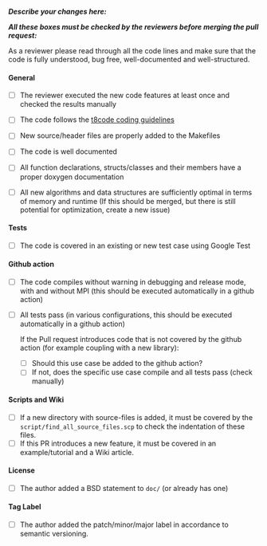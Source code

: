 **_Describe your changes here:_**



**_All these boxes must be checked by the reviewers before merging the pull request:_**

As a reviewer please read through all the code lines and make sure that the code is fully understood, bug free, well-documented and well-structured.


#### General
- [ ] The reviewer executed the new code features at least once and checked the results manually

- [ ] The code follows the [t8code coding guidelines](https://github.com/DLR-AMR/t8code/wiki/Coding-Guideline)
- [ ] New source/header files are properly added to the Makefiles
- [ ] The code is well documented
- [ ] All function declarations, structs/classes and their members have a proper doxygen documentation
- [ ] All new algorithms and data structures are sufficiently optimal in terms of memory and runtime (If this should be merged, but there is still potential for optimization, create a new issue)

#### Tests
- [ ] The code is covered in an existing or new test case using Google Test

#### Github action

- [ ] The code compiles without warning in debugging and release mode, with and without MPI (this should be executed automatically in a github action)
- [ ] All tests pass (in various configurations, this should be executed automatically in a github action)

  If the Pull request introduces code that is not covered by the github action (for example coupling with a new library):
  - [ ] Should this use case be added to the github action?
  - [ ] If not, does the specific use case compile and all tests pass (check manually)

#### Scripts and Wiki

- [ ] If a new directory with source-files is added, it must be covered by the `script/find_all_source_files.scp` to check the indentation of these files.
- [ ] If this PR introduces a new feature, it must be covered in an example/tutorial and a Wiki article.

#### License

- [ ] The author added a BSD statement to `doc/` (or already has one)

#### Tag Label

- [ ] The author added the patch/minor/major label in accordance to semantic versioning.
